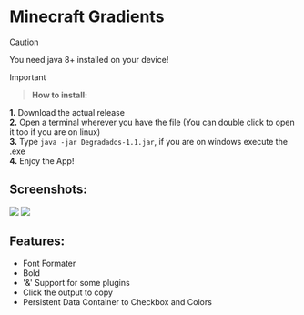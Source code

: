 # Minecraft Gradients

> [!CAUTION]
> You need java 8+ installed on your device!

> [!IMPORTANT]
> > **How to install:**<br />
>
> **1.** Download the actual release<br />
> **2.** Open a terminal wherever you have the file (You can double click to open it too if you are on linux)<br />
> **3.** Type `java -jar Degradados-1.1.jar`, if you are on windows execute the .exe<br />
> **4.** Enjoy the App!<br />

## Screenshots:

![](https://i.imgur.com/URU1vur.png)
![](https://i.imgur.com/rtAUlOp.png)

## Features:
* Font Formater
* Bold
* '&' Support for some plugins
* Click the output to copy
* Persistent Data Container to Checkbox and Colors
